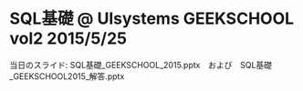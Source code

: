 # SQL基礎 @ Ulsystems  GEEKSCHOOL vol2 2015/5/25

当日のスライド: SQL基礎_GEEKSCHOOL_2015.pptx　および　SQL基礎_GEEKSCHOOL2015_解答.pptx
